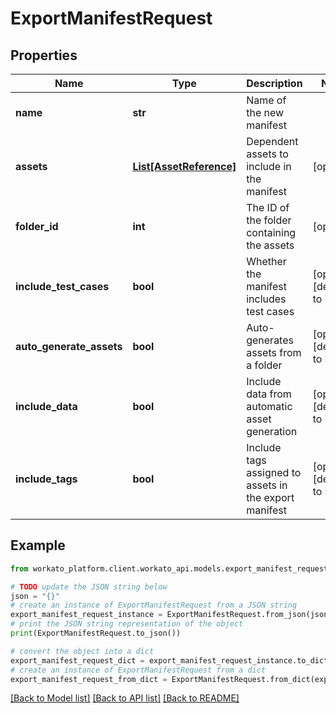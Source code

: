 # ExportManifestRequest


## Properties

Name | Type | Description | Notes
------------ | ------------- | ------------- | -------------
**name** | **str** | Name of the new manifest | 
**assets** | [**List[AssetReference]**](AssetReference.md) | Dependent assets to include in the manifest | [optional] 
**folder_id** | **int** | The ID of the folder containing the assets | [optional] 
**include_test_cases** | **bool** | Whether the manifest includes test cases | [optional] [default to False]
**auto_generate_assets** | **bool** | Auto-generates assets from a folder | [optional] [default to False]
**include_data** | **bool** | Include data from automatic asset generation | [optional] [default to False]
**include_tags** | **bool** | Include tags assigned to assets in the export manifest | [optional] [default to False]

## Example

```python
from workato_platform.client.workato_api.models.export_manifest_request import ExportManifestRequest

# TODO update the JSON string below
json = "{}"
# create an instance of ExportManifestRequest from a JSON string
export_manifest_request_instance = ExportManifestRequest.from_json(json)
# print the JSON string representation of the object
print(ExportManifestRequest.to_json())

# convert the object into a dict
export_manifest_request_dict = export_manifest_request_instance.to_dict()
# create an instance of ExportManifestRequest from a dict
export_manifest_request_from_dict = ExportManifestRequest.from_dict(export_manifest_request_dict)
```
[[Back to Model list]](../README.md#documentation-for-models) [[Back to API list]](../README.md#documentation-for-api-endpoints) [[Back to README]](../README.md)


